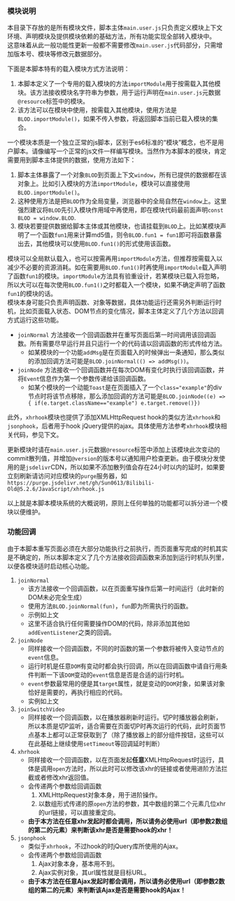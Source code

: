 ### 模块说明
本目录下存放的是所有模块文件，脚本主体`main.user.js`只负责定义模块上下文环境、声明模块及提供模块依赖的基础方法，所有功能实现全部转入模块中。  
这意味着从此一般功能性更新一般都不需要修改`main.user.js`代码部分，只需增加版本号、模块等修改元数据部分。

下面是本脚本特有的载入模块方式方法说明：
   1. 本脚本定义了一个专用的载入模块的方法`importModule`用于按需载入其他模块。该方法接收模块名字符串为参数，用于运行声明在`main.user.js`元数据`@resource`标签中的模块。
   2. 该方法可以在模块中使用，按需载入其他模块，使用方法是`BLOD.importModule()`，如果不传入参数，将返回脚本当前已载入模块的集合。

一个模块本质是一个独立正常的js脚本，区别于es6标准的“模块”概念，也不是用户脚本。请像编写一个正常的js文件一样编写模块。当然作为本脚本的模块，肯定需要用到脚本主体提供的数据，使用方法如下：
   1. 脚本主体暴露了一个对象`BLOD`到页面上下文`window`，所有已提供的数据都在该对象上。比如引入模块的方法`importModule`，模块可以直接使用`BLOD.importModule()`。
   2. 这种使用方法是把`BLOD`作为全局变量，浏览器中的全局自然在`window`上。这里强烈建议将`BLOD`先引入模块作用域中再使用，即在模块代码最前面声明`const BLOD = window.BLOD`.
   3. 模块若要提供数据给脚本主体或其他模块，也请挂载到`BLOD`上。比如某模块声明了一个函数`fun1`用来计算md5值，则令`BLOD.fun1 = fun1`即可将函数暴露出去，其他模块可以使用`BLOD.fun1()`的形式使用该函数。

模块可以全局默认载入，也可以按需再用`importModule`方法，但推荐按需载入以减少不必要的资源消耗。如在需要用`BLOD.fun1()`时再使用`importModule`载入声明了函数`fun1`的模块。`importModule`方法具有验重设计，若某模块已载入将忽略，所以大可以在每次使用`BLOD.fun1()`之时都载入一个模块，如果不确定声明了函数`fun1`的模块的话。  
模块本身可能只负责声明函数、对象等数据，具体功能运行还需另外判断运行时机，比如页面载入状态、DOM节点的变化情况，脚本主体定义了几个方法以回调方式运行这些功能。
   - `joinNormal` 方法接收一个回调函数并在重写页面后第一时间调用该回调函数。所有需要尽早运行并且只运行一个的代码请以回调函数的形式传给方法。
      - 如某模块的一个功能`addMsg`是在页面载入的时候弹出一条通知，那么类似的添加回调方法可能是`BLOD.joinNormal(() => addMsg())`。
   - `joinNode` 方法接收一个回调函数并在每次DOM有变化时执行该回调函数，并将`Event`信息作为第一个参数传递给该回调函数。
      - 如某个模块的一个动能`Toast`是在页面插入了一个`class="example"`的div节点时将该节点移除，那么添加回调的方法可能是`BLOD.joinNode((e) => { if(e.target.className=="example") e.target.remove()})`

此外，`xhrhook`模块也提供了添加XMLHttpRequest hook的类似方法`xhrhook`和`jsonphook`，后者用于hook jQuery提供的ajax。具体使用方法参考`xhrhook`模块相关代码，参见下文。

更新模块时请在`main.user.js`元数据`@resource`标签中添加上该模块此次变动的commit散列值，并增加`@version`的版本号以通知用户检查更新。由于模块分发使用的是`jsdelivr`CDN，所以如果不添加散列值会存在24小时以内的延时，如果要立刻刷新请访问对应模块的`purge`服务器，如`https://purge.jsdelivr.net/gh/Sun0613/Bilibili-Old@5.2.6/JavaScript/xhrhook.js`

以上就是本脚本模块系统的大概说明，原则上任何单独的功能都可以拆分进一个模块以便维护。

### 功能回调
由于本脚本重写页面必须在大部分功能执行之前执行，而页面重写完成的时机其实是不确定的，所以本脚本定义了几个方法接收回调函数来添加到运行时机队列里，以便各模块适时启动核心功能。
1. `joinNormal`
   - 该方法接收一个回调函数，以在页面重写操作后第一时间运行（此时新的DOM未必完全生成）
   - 使用方法`BLOD.joinNormal(fun)`，`fun`即为所需执行的函数。
   - 示例如上文
   - 这里不适合执行任何需要操作DOM的代码，除非添加其他如`addEventListener`之类的回调。
2. `joinNode`
   - 同样接收一个回调函数，不同的时函数的第一个参数将被传入变动节点的`event`信息。
   - 运行时机是任意`DOM`有变动时都会执行回调，所以在回调函数中请自行用条件判断一下该`DOM`变动的`event`信息是否是合适的运行时机。
   - `event`参数最常用的便是其`target`属性，就是变动的`DOM`对象，如果该对象恰好是需要的，再执行相应的代码。
   - 实例如上文
3. `joinSwitchVideo`
   - 同样接收一个回调函数，以在播放器刷新时运行。切P时播放器会刷新，所以本质是切P监听，适合需要在页面切P时再次运行的代码，此时页面节点基本上都可以正常获取到了（除了播放器上的部分组件按钮，这些可以在此基础上继续使用`setTimeout`等回调延时判断）
4. `xhrhook`
   - 同样接收一个回调函数，以在页面发起**任意**XMLHttpRequest时运行，具体是调用`open`方法时，所以此时可以修改该xhr的链接或者使用进阶方法拦截或者修改xhr返回值。
   - 会传递两个参数给回调函数
      1. XMLHttpRequest对象本身，用于进阶操作。
      2. 以数组形式传递的原`open`方法的参数，其中数组的第二个元素几位xhr的url链接，可以直接重定向。
   - **由于本方法在任意xhr发起时都会调用，所以请务必使用url（即参数2数组的第二的元素）来判断该xhr是否是需要hook的xhr！**
5. `jsonphook`
   - 类似于`xhrhook`，不过hook的时jQuery库所使用的Ajax。
   - 会传递两个参数给回调函数
      1. Ajax对象本身，基本用不到。
      2. Ajax实例对象，其url属性就是目标URL。
   - **由于本方法在任意Ajax发起时都会调用，所以请务必使用url（即参数2数组的第二的元素）来判断该Ajax是否是需要hook的Ajax！**
